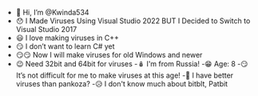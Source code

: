 - 👋 Hi, I’m @Kwinda534
- 😯 I Made Viruses Using Visual Studio 2022 BUT I Decided to Switch to Visual Studio 2017
- 😃 I love making viruses in C++
- 😏 I don’t want to learn C# yet
- 😏😏 Now I will make viruses for old Windows and newer
- 😉 Need 32bit and 64bit for viruses
-🪆 I'm from Russia!
-😁 Age: 8
-😏 It’s not difficult for me to make viruses at this age!
-🤨 I have better viruses than pankoza?
-😥 I don't know much about bitblt, Patbit


